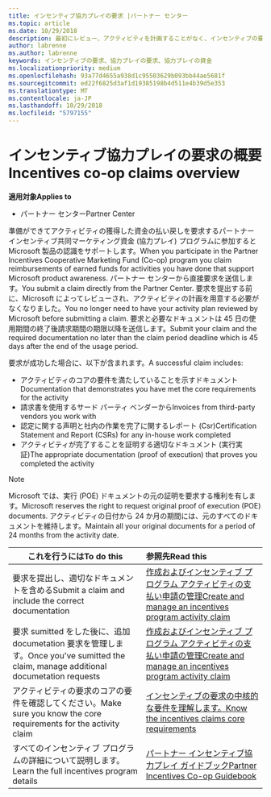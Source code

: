 ```yaml
---
title: インセンティブ協力プレイの要求 |パートナー センター
ms.topic: article
ms.date: 10/29/2018
description: 最初にレビュー、アクティビティを計画することがなく、インセンティブの要求を送信します。
author: labrenne
ms.author: labrenne
keywords: インセンティブの要求、協力プレイの要求、協力プレイの資金
ms.localizationpriority: medium
ms.openlocfilehash: 93a77d4655a938d1c95503629b093bb44ae5681f
ms.sourcegitcommit: ed22f6825d3af1d19385198b4d511e4b39d5e353
ms.translationtype: MT
ms.contentlocale: ja-JP
ms.lasthandoff: 10/29/2018
ms.locfileid: "5797155"
---
```

# <a name="incentives-co-op-claims-overview"></a><span data-ttu-id="f2b2b-104">インセンティブ協力プレイの要求の概要</span><span class="sxs-lookup"><span data-stu-id="f2b2b-104">Incentives co-op claims overview</span></span>

**<span data-ttu-id="f2b2b-105">適用対象</span><span class="sxs-lookup"><span data-stu-id="f2b2b-105">Applies to</span></span>**

- <span data-ttu-id="f2b2b-106">パートナー センター</span><span class="sxs-lookup"><span data-stu-id="f2b2b-106">Partner Center</span></span>

<span data-ttu-id="f2b2b-107">準備ができてアクティビティの獲得した資金の払い戻しを要求するパートナー インセンティブ共同マーケティング資金 (協力プレイ) プログラムに参加すると Microsoft 製品の認識をサポートします。</span><span class="sxs-lookup"><span data-stu-id="f2b2b-107">When you participate in the  Partner Incentives Cooperative Marketing Fund (Co-op) program you claim reimbursements of earned funds for activities you have done that support Microsoft product awareness.</span></span> <span data-ttu-id="f2b2b-108">パートナー センターから直接要求を送信します。</span><span class="sxs-lookup"><span data-stu-id="f2b2b-108">You submit a claim directly from the Partner Center.</span></span> <span data-ttu-id="f2b2b-109">要求を提出する前に、Microsoft によってレビューされ、アクティビティの計画を用意する必要がなくなりました。</span><span class="sxs-lookup"><span data-stu-id="f2b2b-109">You no longer need to have your activity plan reviewed by Microsoft before submitting a claim.</span></span> <span data-ttu-id="f2b2b-110">要求と必要なドキュメントは 45 日の使用期間の終了後請求期間の期限以降を送信します。</span><span class="sxs-lookup"><span data-stu-id="f2b2b-110">Submit your claim and the required documentation no later than the claim period deadline which is 45 days after the end of the usage period.</span></span> 

<span data-ttu-id="f2b2b-111">要求が成功した場合に、以下が含まれます。</span><span class="sxs-lookup"><span data-stu-id="f2b2b-111">A successful claim includes:</span></span>

- <span data-ttu-id="f2b2b-112">アクティビティのコアの要件を満たしていることを示すドキュメント</span><span class="sxs-lookup"><span data-stu-id="f2b2b-112">Documentation that demonstrates you have met the core requirements for the activity</span></span>
- <span data-ttu-id="f2b2b-113">請求書を使用するサード パーティ ベンダーから</span><span class="sxs-lookup"><span data-stu-id="f2b2b-113">Invoices from third-party vendors you work with</span></span>
- <span data-ttu-id="f2b2b-114">認定に関する声明と社内の作業を完了に関するレポート (Csr)</span><span class="sxs-lookup"><span data-stu-id="f2b2b-114">Certification Statement and Report (CSRs) for any in-house work completed</span></span>
- <span data-ttu-id="f2b2b-115">アクティビティが完了することを証明する適切なドキュメント (実行実証)</span><span class="sxs-lookup"><span data-stu-id="f2b2b-115">The appropriate documentation (proof of execution) that proves you completed the activity</span></span> 

>[!NOTE]
><span data-ttu-id="f2b2b-116">Microsoft では、実行 (POE) ドキュメントの元の証明を要求する権利を有します。</span><span class="sxs-lookup"><span data-stu-id="f2b2b-116">Microsoft reserves the right to request original proof of execution (POE) documents.</span></span> <span data-ttu-id="f2b2b-117">アクティビティの日付から 24 か月の期間には、元のすべてのドキュメントを維持します。</span><span class="sxs-lookup"><span data-stu-id="f2b2b-117">Maintain all your original documents for a period of 24 months from the activity date.</span></span> 

|**<span data-ttu-id="f2b2b-118">これを行うには</span><span class="sxs-lookup"><span data-stu-id="f2b2b-118">To do this</span></span>**   |**<span data-ttu-id="f2b2b-119">参照先</span><span class="sxs-lookup"><span data-stu-id="f2b2b-119">Read this</span></span>**   |
|-----------------|:--------------------------------------|
|<span data-ttu-id="f2b2b-120">要求を提出し、適切なドキュメントを含める</span><span class="sxs-lookup"><span data-stu-id="f2b2b-120">Submit a claim and include the correct documentation</span></span>|[<span data-ttu-id="f2b2b-121">作成およびインセンティブ プログラム アクティビティの支払い申請の管理</span><span class="sxs-lookup"><span data-stu-id="f2b2b-121">Create and manage an incentives program activity claim</span></span>](create-incentives-claims.md)|
|<span data-ttu-id="f2b2b-122">要求 sumitted をした後に、追加 documetation 要求を管理します。</span><span class="sxs-lookup"><span data-stu-id="f2b2b-122">Once you've sumitted the claim, manage additional documetation requests</span></span>|[<span data-ttu-id="f2b2b-123">作成およびインセンティブ プログラム アクティビティの支払い申請の管理</span><span class="sxs-lookup"><span data-stu-id="f2b2b-123">Create and manage an incentives program activity claim</span></span>](create-incentives-claims.md)  |
|<span data-ttu-id="f2b2b-124">アクティビティの要求のコアの要件を確認してください。</span><span class="sxs-lookup"><span data-stu-id="f2b2b-124">Make sure you know the core requirements for the activity claim</span></span>|[<span data-ttu-id="f2b2b-125">インセンティブの要求の中核的な要件を理解します。</span><span class="sxs-lookup"><span data-stu-id="f2b2b-125">Know the incentives claims core requirements</span></span>](core-requirements.md)   |
|<span data-ttu-id="f2b2b-126">すべてのインセンティブ プログラムの詳細について説明します。</span><span class="sxs-lookup"><span data-stu-id="f2b2b-126">Learn the full incentives program details</span></span>|[<span data-ttu-id="f2b2b-127">パートナー インセンティブ協力プレイ ガイドブック</span><span class="sxs-lookup"><span data-stu-id="f2b2b-127">Partner Incentives Co-op Guidebook</span></span>](https://assets.microsoft.com/coop-guidebook.pdf)
                                                                                 
                                   